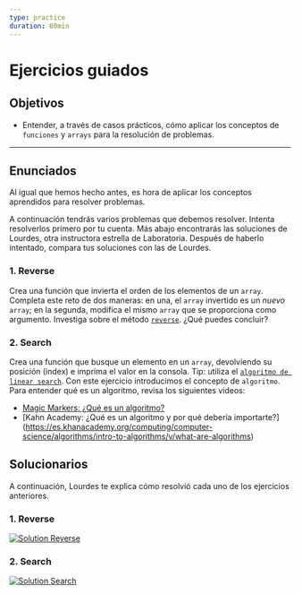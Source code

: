 ```yaml
---
type: practice
duration: 80min
---
```


# Ejercicios guiados

## Objetivos

- Entender, a través de casos prácticos, cómo aplicar los conceptos de
  `funciones` y `arrays` para la resolución de problemas.

***

## Enunciados

Al igual que hemos hecho antes, es hora de aplicar los conceptos aprendidos para
resolver problemas.

A continuación tendrás varios problemas que debemos resolver. Intenta
resolverlos primero por tu cuenta. Más abajo encontrarás las soluciones de
Lourdes, otra instructora estrella de Laboratoria. Después de haberlo intentado,
compara tus soluciones con las de Lourdes.

### 1. Reverse

Crea una función que invierta el orden de los elementos de un `array`. Completa
este reto de dos maneras: en una, el `array` invertido es un _nuevo_ `array`;
en la segunda, modifica el mismo `array` que se proporciona como argumento.
Investiga sobre el método [`reverse`](https://developer.mozilla.org/en/docs/Web/JavaScript/Reference/Global_Objects/Array/reverse).
¿Qué puedes concluir?

### 2. Search

Crea una función que busque un elemento en un `array`, devolviendo su posición
(index) e imprima el valor en la consola. Tip: utiliza el [`algoritmo de linear
search`](https://en.wikipedia.org/wiki/Linear_search). Con este ejercicio
introducimos el concepto de `algoritmo`. Para entender qué es un algoritmo,
revisa los siguientes videos:

- [Magic Markers: ¿Qué es un algoritmo?](https://www.youtube.com/watch?v=U3CGMyjzlvM)
- [Kahn Academy: ¿Qué es un algoritmo y por qué debería importarte?]
  (<https://es.khanacademy.org/computing/computer-science/algorithms/intro-to-algorithms/v/what-are-algorithms>)

## Solucionarios

A continuación, Lourdes te explica cómo resolvió cada uno de los ejercicios
anteriores.

### 1. Reverse

[![Solution Reverse](https://img.youtube.com/vi/BgcnOdIrUdo/0.jpg)](https://www.youtube.com/watch?v=BgcnOdIrUdo)

### 2. Search

[![Solution Search](https://img.youtube.com/vi/JjcDSIShTm0/0.jpg)](https://www.youtube.com/watch?v=JjcDSIShTm0)
